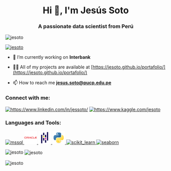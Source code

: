 <h1 align="center">Hi 👋, I'm Jesús Soto</h1>
<h3 align="center">A passionate data scientist from Perú</h3>

<p align="left"> <img src="https://komarev.com/ghpvc/?username=jesoto&label=Profile%20views&color=0e75b6&style=flat" alt="jesoto" /> </p>

<p align="left"> <a href="https://github.com/ryo-ma/github-profile-trophy"><img src="https://github-profile-trophy.vercel.app/?username=jesoto" alt="jesoto" /></a> </p>

- 🔭 I’m currently working on **Interbank**

- 👨‍💻 All of my projects are available at [https://jesoto.github.io/portafolio/](https://jesoto.github.io/portafolio/)

- 📫 How to reach me **jesus.soto@pucp.edu.pe**

<h3 align="left">Connect with me:</h3>
<p align="left">
<a href="https://linkedin.com/in/https://www.linkedin.com/in/jessoto/" target="blank"><img align="center" src="https://raw.githubusercontent.com/rahuldkjain/github-profile-readme-generator/master/src/images/icons/Social/linked-in-alt.svg" alt="https://www.linkedin.com/in/jessoto/" height="30" width="40" /></a>
<a href="https://kaggle.com/https://www.kaggle.com/jesoto" target="blank"><img align="center" src="https://raw.githubusercontent.com/rahuldkjain/github-profile-readme-generator/master/src/images/icons/Social/kaggle.svg" alt="https://www.kaggle.com/jesoto" height="30" width="40" /></a>
</p>

<h3 align="left">Languages and Tools:</h3>
<p align="left"> <a href="https://www.microsoft.com/en-us/sql-server" target="_blank" rel="noreferrer"> <img src="https://www.svgrepo.com/show/303229/microsoft-sql-server-logo.svg" alt="mssql" width="40" height="40"/> </a> <a href="https://www.oracle.com/" target="_blank" rel="noreferrer"> <img src="https://raw.githubusercontent.com/devicons/devicon/master/icons/oracle/oracle-original.svg" alt="oracle" width="40" height="40"/> </a> <a href="https://pandas.pydata.org/" target="_blank" rel="noreferrer"> <img src="https://raw.githubusercontent.com/devicons/devicon/2ae2a900d2f041da66e950e4d48052658d850630/icons/pandas/pandas-original.svg" alt="pandas" width="40" height="40"/> </a> <a href="https://www.python.org" target="_blank" rel="noreferrer"> <img src="https://raw.githubusercontent.com/devicons/devicon/master/icons/python/python-original.svg" alt="python" width="40" height="40"/> </a> <a href="https://scikit-learn.org/" target="_blank" rel="noreferrer"> <img src="https://upload.wikimedia.org/wikipedia/commons/0/05/Scikit_learn_logo_small.svg" alt="scikit_learn" width="40" height="40"/> </a> <a href="https://seaborn.pydata.org/" target="_blank" rel="noreferrer"> <img src="https://seaborn.pydata.org/_images/logo-mark-lightbg.svg" alt="seaborn" width="40" height="40"/> </a> </p>

<p><img align="left" src="https://github-readme-stats.vercel.app/api/top-langs?username=jesoto&show_icons=true&locale=en&layout=compact" alt="jesoto" /></p>

<p>&nbsp;<img align="center" src="https://github-readme-stats.vercel.app/api?username=jesoto&show_icons=true&locale=en" alt="jesoto" /></p>

<p><img align="center" src="https://github-readme-streak-stats.herokuapp.com/?user=jesoto&" alt="jesoto" /></p>
